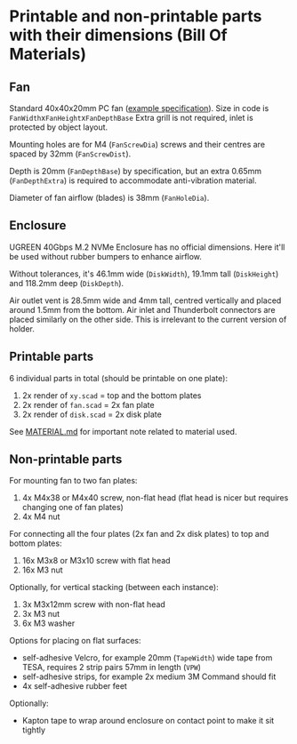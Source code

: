 # Printable and non-printable parts with their dimensions (Bill Of Materials)

## Fan

Standard 40x40x20mm PC fan ([example specification](https://noctua.at/en/products/fan/nf-a4x20-flx)). Size in code is `FanWidth`x`FanHeight`x`FanDepthBase` Extra grill is not required, inlet is protected by object layout.

Mounting holes are for M4 (`FanScrewDia`) screws and their centres are spaced by 32mm (`FanScrewDist`). 

Depth is 20mm (`FanDepthBase`) by specification, but an extra 0.65mm (`FanDepthExtra`) is required to accommodate anti-vibration material.

Diameter of fan airflow (blades) is 38mm (`FanHoleDia`).

## Enclosure

UGREEN 40Gbps M.2 NVMe Enclosure has no official dimensions. Here it'll be used without rubber bumpers to enhance airflow.

Without tolerances, it's 46.1mm wide (`DiskWidth`), 19.1mm tall (`DiskHeight`) and 118.2mm deep (`DiskDepth`). 

Air outlet vent is 28.5mm wide and 4mm tall, centred vertically and placed around 1.5mm from the bottom. Air inlet and Thunderbolt connectors are placed similarly on the other side. This is irrelevant to the current version of holder.

## Printable parts

6 individual parts in total (should be printable on one plate):

1. 2x render of `xy.scad` = top and the bottom plates
2. 2x render of `fan.scad` = 2x fan plate
3. 2x render of `disk.scad` = 2x disk plate 

See [MATERIAL.md](./MATERIAL.md) for important note related to material used.

## Non-printable parts

For mounting fan to two fan plates:

1. 4x M4x38 or M4x40 screw, non-flat head (flat head is nicer but requires changing one of fan plates)
2. 4x M4 nut

For connecting all the four plates (2x fan and 2x disk plates) to top and bottom plates:

1. 16x M3x8 or M3x10 screw with flat head
2. 16x M3 nut

Optionally, for vertical stacking (between each instance):

1. 3x M3x12mm screw with non-flat head
2. 3x M3 nut
3. 6x M3 washer

Options for placing on flat surfaces:

- self-adhesive Velcro, for example 20mm (`TapeWidth`) wide tape from TESA, requires 2 strip pairs 57mm in length (`VPW`)
- self-adhesive strips, for example 2x medium 3M Command should fit
- 4x self-adhesive rubber feet

Optionally:

- Kapton tape to wrap around enclosure on contact point to make it sit tightly
